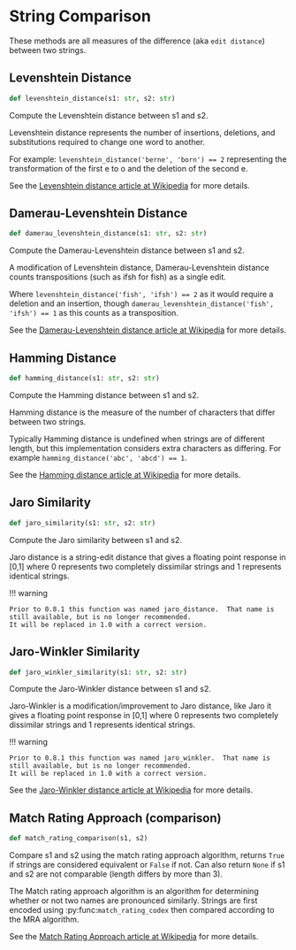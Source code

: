 String Comparison
=================

These methods are all measures of the difference (aka `edit distance`) between two strings.

Levenshtein Distance
--------------------

``` python
def levenshtein_distance(s1: str, s2: str)
```

Compute the Levenshtein distance between s1 and s2.

Levenshtein distance represents the number of insertions, deletions, and substitutions required to change one word to another.

For example: ``levenshtein_distance('berne', 'born') == 2`` representing the transformation of the first e to o and the deletion of the second e.

See the [Levenshtein distance article at Wikipedia](http://en.wikipedia.org/wiki/Levenshtein_distance) for more details.

Damerau-Levenshtein Distance
----------------------------

``` python
def damerau_levenshtein_distance(s1: str, s2: str)
```

Compute the Damerau-Levenshtein distance between s1 and s2.

A modification of Levenshtein distance, Damerau-Levenshtein distance counts transpositions (such as ifsh for fish) as a single edit.

Where ``levenshtein_distance('fish', 'ifsh') == 2`` as it would require a deletion and an insertion,
though ``damerau_levenshtein_distance('fish', 'ifsh') == 1`` as this counts as a transposition.

See the [Damerau-Levenshtein distance article at Wikipedia](http://en.wikipedia.org/wiki/Damerau-Levenshtein_distance) for more details.

Hamming Distance
----------------

``` python
def hamming_distance(s1: str, s2: str)
```

Compute the Hamming distance between s1 and s2.

Hamming distance is the measure of the number of characters that differ between two strings.

Typically Hamming distance is undefined when strings are of different length, but this implementation
considers extra characters as differing.  For example ``hamming_distance('abc', 'abcd') == 1``.

See the [Hamming distance article at Wikipedia](http://en.wikipedia.org/wiki/Hamming_distance) for more details.

Jaro Similarity
----------------

``` python
def jaro_similarity(s1: str, s2: str)
```

Compute the Jaro similarity between s1 and s2.

Jaro distance is a string-edit distance that gives a floating point response in [0,1] where 0 represents two completely dissimilar strings and 1 represents identical strings.

!!! warning

    Prior to 0.8.1 this function was named jaro_distance.  That name is still available, but is no longer recommended.
    It will be replaced in 1.0 with a correct version.

Jaro-Winkler Similarity
-----------------------

``` python
def jaro_winkler_similarity(s1: str, s2: str)
```

Compute the Jaro-Winkler distance between s1 and s2.

Jaro-Winkler is a modification/improvement to Jaro distance, like Jaro it gives a floating point response in [0,1] where 0 represents two completely dissimilar strings and 1 represents identical strings.

!!! warning

    Prior to 0.8.1 this function was named jaro_winkler.  That name is still available, but is no longer recommended.
    It will be replaced in 1.0 with a correct version.

See the [Jaro-Winkler distance article at Wikipedia](http://en.wikipedia.org/wiki/Jaro-Winkler_distance) for more details.

Match Rating Approach (comparison)
----------------------------------

``` python
def match_rating_comparison(s1, s2)
```

Compare s1 and s2 using the match rating approach algorithm, returns ``True`` if strings are considered equivalent or ``False`` if not.  Can also return ``None`` if s1 and s2 are not comparable (length differs by more than 3).

The Match rating approach algorithm is an algorithm for determining whether or not two names are
pronounced similarly.  Strings are first encoded using :py:func:`match_rating_codex` then compared according to the MRA algorithm.

See the [Match Rating Approach article at Wikipedia](http://en.wikipedia.org/wiki/Match_rating_approach) for more details.
